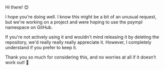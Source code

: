 Hi there! 😊

I hope you're doing well. I know this might be a bit of an unusual request, but we're working on a project and were hoping to use the psympl namespace on GitHub.

If you're not actively using it and wouldn't mind releasing it by deleting the repository, we'd really really really appreciate it. However, I completely understand if you prefer to keep it.

Thank you so much for considering this, and no worries at all if it doesn’t work out! 🙏
